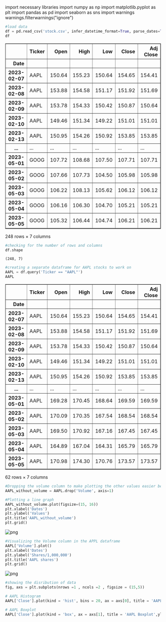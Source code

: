 import necessary libraries
import numpy as np
import matplotlib.pyplot as plt
import pandas as pd
import seaborn as sns
import warnings 
warnings.filterwarnings("ignore")


```python
#load data
df = pd.read_csv('stock.csv', infer_datetime_format=True, parse_dates=True, index_col=1, header=0, dayfirst=True)
df
```




<div>
<style scoped>
    .dataframe tbody tr th:only-of-type {
        vertical-align: middle;
    }

    .dataframe tbody tr th {
        vertical-align: top;
    }

    .dataframe thead th {
        text-align: right;
    }
</style>
<table border="1" class="dataframe">
  <thead>
    <tr style="text-align: right;">
      <th></th>
      <th>Ticker</th>
      <th>Open</th>
      <th>High</th>
      <th>Low</th>
      <th>Close</th>
      <th>Adj Close</th>
      <th>Volume</th>
    </tr>
    <tr>
      <th>Date</th>
      <th></th>
      <th></th>
      <th></th>
      <th></th>
      <th></th>
      <th></th>
      <th></th>
    </tr>
  </thead>
  <tbody>
    <tr>
      <th>2023-02-07</th>
      <td>AAPL</td>
      <td>150.64</td>
      <td>155.23</td>
      <td>150.64</td>
      <td>154.65</td>
      <td>154.41</td>
      <td>83322600.0</td>
    </tr>
    <tr>
      <th>2023-02-08</th>
      <td>AAPL</td>
      <td>153.88</td>
      <td>154.58</td>
      <td>151.17</td>
      <td>151.92</td>
      <td>151.69</td>
      <td>64120100.0</td>
    </tr>
    <tr>
      <th>2023-02-09</th>
      <td>AAPL</td>
      <td>153.78</td>
      <td>154.33</td>
      <td>150.42</td>
      <td>150.87</td>
      <td>150.64</td>
      <td>56007100.0</td>
    </tr>
    <tr>
      <th>2023-02-10</th>
      <td>AAPL</td>
      <td>149.46</td>
      <td>151.34</td>
      <td>149.22</td>
      <td>151.01</td>
      <td>151.01</td>
      <td>57450700.0</td>
    </tr>
    <tr>
      <th>2023-02-13</th>
      <td>AAPL</td>
      <td>150.95</td>
      <td>154.26</td>
      <td>150.92</td>
      <td>153.85</td>
      <td>153.85</td>
      <td>62199000.0</td>
    </tr>
    <tr>
      <th>...</th>
      <td>...</td>
      <td>...</td>
      <td>...</td>
      <td>...</td>
      <td>...</td>
      <td>...</td>
      <td>...</td>
    </tr>
    <tr>
      <th>2023-05-01</th>
      <td>GOOG</td>
      <td>107.72</td>
      <td>108.68</td>
      <td>107.50</td>
      <td>107.71</td>
      <td>107.71</td>
      <td>20926300.0</td>
    </tr>
    <tr>
      <th>2023-05-02</th>
      <td>GOOG</td>
      <td>107.66</td>
      <td>107.73</td>
      <td>104.50</td>
      <td>105.98</td>
      <td>105.98</td>
      <td>20343100.0</td>
    </tr>
    <tr>
      <th>2023-05-03</th>
      <td>GOOG</td>
      <td>106.22</td>
      <td>108.13</td>
      <td>105.62</td>
      <td>106.12</td>
      <td>106.12</td>
      <td>17116300.0</td>
    </tr>
    <tr>
      <th>2023-05-04</th>
      <td>GOOG</td>
      <td>106.16</td>
      <td>106.30</td>
      <td>104.70</td>
      <td>105.21</td>
      <td>105.21</td>
      <td>19780600.0</td>
    </tr>
    <tr>
      <th>2023-05-05</th>
      <td>GOOG</td>
      <td>105.32</td>
      <td>106.44</td>
      <td>104.74</td>
      <td>106.21</td>
      <td>106.21</td>
      <td>20705300.0</td>
    </tr>
  </tbody>
</table>
<p>248 rows × 7 columns</p>
</div>




```python
#checking for the number of rows and columns
df.shape
```




    (248, 7)




```python
#creating a separate dataframe for AAPL stocks to work on
AAPL = df.query('Ticker == "AAPL"')
AAPL
```




<div>
<style scoped>
    .dataframe tbody tr th:only-of-type {
        vertical-align: middle;
    }

    .dataframe tbody tr th {
        vertical-align: top;
    }

    .dataframe thead th {
        text-align: right;
    }
</style>
<table border="1" class="dataframe">
  <thead>
    <tr style="text-align: right;">
      <th></th>
      <th>Ticker</th>
      <th>Open</th>
      <th>High</th>
      <th>Low</th>
      <th>Close</th>
      <th>Adj Close</th>
      <th>Volume</th>
    </tr>
    <tr>
      <th>Date</th>
      <th></th>
      <th></th>
      <th></th>
      <th></th>
      <th></th>
      <th></th>
      <th></th>
    </tr>
  </thead>
  <tbody>
    <tr>
      <th>2023-02-07</th>
      <td>AAPL</td>
      <td>150.64</td>
      <td>155.23</td>
      <td>150.64</td>
      <td>154.65</td>
      <td>154.41</td>
      <td>83322600.0</td>
    </tr>
    <tr>
      <th>2023-02-08</th>
      <td>AAPL</td>
      <td>153.88</td>
      <td>154.58</td>
      <td>151.17</td>
      <td>151.92</td>
      <td>151.69</td>
      <td>64120100.0</td>
    </tr>
    <tr>
      <th>2023-02-09</th>
      <td>AAPL</td>
      <td>153.78</td>
      <td>154.33</td>
      <td>150.42</td>
      <td>150.87</td>
      <td>150.64</td>
      <td>56007100.0</td>
    </tr>
    <tr>
      <th>2023-02-10</th>
      <td>AAPL</td>
      <td>149.46</td>
      <td>151.34</td>
      <td>149.22</td>
      <td>151.01</td>
      <td>151.01</td>
      <td>57450700.0</td>
    </tr>
    <tr>
      <th>2023-02-13</th>
      <td>AAPL</td>
      <td>150.95</td>
      <td>154.26</td>
      <td>150.92</td>
      <td>153.85</td>
      <td>153.85</td>
      <td>62199000.0</td>
    </tr>
    <tr>
      <th>...</th>
      <td>...</td>
      <td>...</td>
      <td>...</td>
      <td>...</td>
      <td>...</td>
      <td>...</td>
      <td>...</td>
    </tr>
    <tr>
      <th>2023-05-01</th>
      <td>AAPL</td>
      <td>169.28</td>
      <td>170.45</td>
      <td>168.64</td>
      <td>169.59</td>
      <td>169.59</td>
      <td>52472900.0</td>
    </tr>
    <tr>
      <th>2023-05-02</th>
      <td>AAPL</td>
      <td>170.09</td>
      <td>170.35</td>
      <td>167.54</td>
      <td>168.54</td>
      <td>168.54</td>
      <td>48425700.0</td>
    </tr>
    <tr>
      <th>2023-05-03</th>
      <td>AAPL</td>
      <td>169.50</td>
      <td>170.92</td>
      <td>167.16</td>
      <td>167.45</td>
      <td>167.45</td>
      <td>65136000.0</td>
    </tr>
    <tr>
      <th>2023-05-04</th>
      <td>AAPL</td>
      <td>164.89</td>
      <td>167.04</td>
      <td>164.31</td>
      <td>165.79</td>
      <td>165.79</td>
      <td>81235400.0</td>
    </tr>
    <tr>
      <th>2023-05-05</th>
      <td>AAPL</td>
      <td>170.98</td>
      <td>174.30</td>
      <td>170.76</td>
      <td>173.57</td>
      <td>173.57</td>
      <td>113316400.0</td>
    </tr>
  </tbody>
</table>
<p>62 rows × 7 columns</p>
</div>




```python
#Dropping the volume column to make plotting the other values easier because it it way too big
AAPL_without_volume = AAPL.drop('Volume', axis=1)
```


```python
#Plotting a line graph
AAPL_without_volume.plot(figsize=(15, 16))
plt.xlabel('Dates')
plt.ylabel('Values')
plt.title('AAPL_without_volume')
plt.grid()
```


    
![png](output_5_0.png)
    



```python
#Visualizing the Volume column in the APPL dataframe
AAPL['Volume'].plot()
plt.xlabel('Dates')
plt.ylabel('Shares/1,000,000')
plt.title('AAPL shares')
plt.grid()
```


    
![png](output_6_0.png)
    



```python
#showing the disribution of data 
fig, axs = plt.subplots(nrows =1 , ncols =2 , figsize = (15,5))

# AAPL Histogram
AAPL['Close'].plot(kind = 'hist', bins = 20, ax = axs[0], title = 'AAPL Histogram')

# AAPL Boxplot 
AAPL['Close'].plot(kind = 'box', ax = axs[1], title = 'AAPL Boxplot',ylabel = 'Price', vert = True)
```
